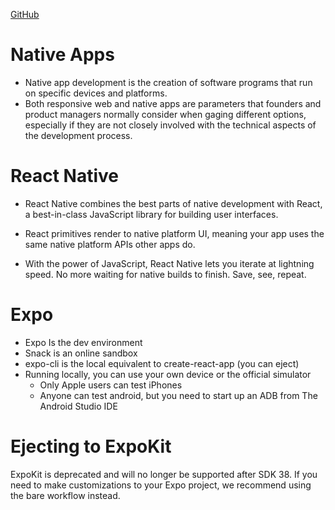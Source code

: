 [GitHub](https://batoolalali.github.io/401-Reading-notes/class41)

# Native Apps
- Native app development is the creation of software programs that run on specific devices and platforms. 
- Both responsive web and native apps are parameters that founders and product managers normally consider when gaging different options, especially if they are not closely involved with the technical aspects of the development process.

# React Native
- React Native combines the best parts of native development with React, a best-in-class JavaScript library for building user interfaces.

- React primitives render to native platform UI, meaning your app uses the same native platform APIs other apps do.
- With the power of JavaScript, React Native lets you iterate at lightning speed. No more waiting for native builds to finish. Save, see, repeat.

# Expo
- Expo Is the dev environment
- Snack is an online sandbox
- expo-cli is the local equivalent to create-react-app (you can eject)
- Running locally, you can use your own device or the official simulator
    - Only Apple users can test iPhones
    - Anyone can test android, but you need to start up an ADB from The Android Studio IDE

# Ejecting to ExpoKit
ExpoKit is deprecated and will no longer be supported after SDK 38. If you need to make customizations to your Expo project, we recommend using the bare workflow instead.